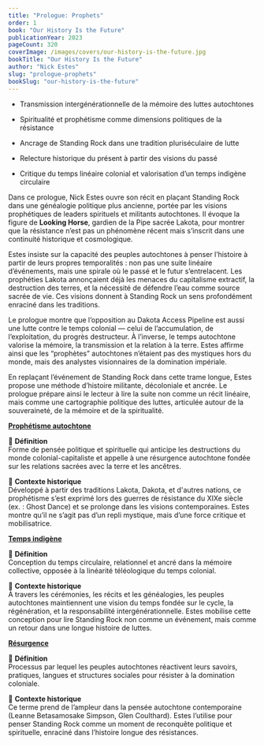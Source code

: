 ```yaml
---
title: "Prologue: Prophets"
order: 1
book: "Our History Is the Future"
publicationYear: 2023
pageCount: 320
coverImage: /images/covers/our-history-is-the-future.jpg
bookTitle: "Our History Is the Future"
author: "Nick Estes"
slug: "prologue-prophets"
bookSlug: "our-history-is-the-future"
---
```


<!--themes:start-->
- Transmission intergénérationnelle de la mémoire des luttes autochtones

- Spiritualité et prophétisme comme dimensions politiques de la résistance

- Ancrage de Standing Rock dans une tradition pluriséculaire de lutte

- Relecture historique du présent à partir des visions du passé

- Critique du temps linéaire colonial et valorisation d’un temps indigène circulaire
<!--themes:end-->

<!--summary:start-->
Dans ce prologue, Nick Estes ouvre son récit en plaçant Standing Rock dans une généalogie politique plus ancienne, portée par les visions prophétiques de leaders spirituels et militants autochtones. Il évoque la figure de **Looking Horse**, gardien de la Pipe sacrée Lakota, pour montrer que la résistance n’est pas un phénomène récent mais s’inscrit dans une continuité historique et cosmologique.

Estes insiste sur la capacité des peuples autochtones à penser l’histoire à partir de leurs propres temporalités : non pas une suite linéaire d’événements, mais une spirale où le passé et le futur s’entrelacent. Les prophéties Lakota annonçaient déjà les menaces du capitalisme extractif, la destruction des terres, et la nécessité de défendre l’eau comme source sacrée de vie. Ces visions donnent à Standing Rock un sens profondément enraciné dans les traditions.

Le prologue montre que l’opposition au Dakota Access Pipeline est aussi une lutte contre le temps colonial — celui de l’accumulation, de l’exploitation, du progrès destructeur. À l’inverse, le temps autochtone valorise la mémoire, la transmission et la relation à la terre. Estes affirme ainsi que les “prophètes” autochtones n’étaient pas des mystiques hors du monde, mais des analystes visionnaires de la domination impériale.

En replaçant l’événement de Standing Rock dans cette trame longue, Estes propose une méthode d’histoire militante, décoloniale et ancrée. Le prologue prépare ainsi le lecteur à lire la suite non comme un récit linéaire, mais comme une cartographie politique des luttes, articulée autour de la souveraineté, de la mémoire et de la spiritualité.
<!--summary:end-->

<!--concepts:start-->
[**Prophétisme autochtone**](/concepts/prophetisme-autochtone)

🔹 **Définition**  
Forme de pensée politique et spirituelle qui anticipe les destructions du monde colonial-capitaliste et appelle à une résurgence autochtone fondée sur les relations sacrées avec la terre et les ancêtres.

🔹 **Contexte historique**  
Développé à partir des traditions Lakota, Dakota, et d'autres nations, ce prophétisme s’est exprimé lors des guerres de résistance du XIXe siècle (ex. : Ghost Dance) et se prolonge dans les visions contemporaines. Estes montre qu’il ne s’agit pas d’un repli mystique, mais d’une force critique et mobilisatrice.

[**Temps indigène**](/concepts/temps-indigene)

🔹 **Définition**  
Conception du temps circulaire, relationnel et ancré dans la mémoire collective, opposée à la linéarité téléologique du temps colonial.

🔹 **Contexte historique**  
À travers les cérémonies, les récits et les généalogies, les peuples autochtones maintiennent une vision du temps fondée sur le cycle, la régénération, et la responsabilité intergénérationnelle. Estes mobilise cette conception pour lire Standing Rock non comme un événement, mais comme un retour dans une longue histoire de luttes.

[**Résurgence**](/concepts/resurgence)

🔹 **Définition**  
Processus par lequel les peuples autochtones réactivent leurs savoirs, pratiques, langues et structures sociales pour résister à la domination coloniale.

🔹 **Contexte historique**  
Ce terme prend de l’ampleur dans la pensée autochtone contemporaine (Leanne Betasamosake Simpson, Glen Coulthard). Estes l’utilise pour penser Standing Rock comme un moment de reconquête politique et spirituelle, enraciné dans l’histoire longue des résistances.
<!--concepts:end-->
